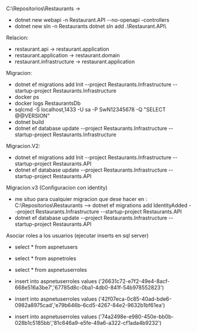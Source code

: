 C:\Repositorios\Restaurants -> 
- dotnet new webapi -n Restaurant.API --no-openapi -controllers
- dotnet new sln -n Restaurants
   dotnet sln add .\Restaurant.API\

Relacion: 
- restaurant.api -> restaurant.application
- restaurant.application -> restaurant.domain
- restaurant.infrastructure -> restaurant.application

Migracion:
- dotnet ef migrations add Init --project Restaurants.Infrastructure --startup-project Restaurants.Infrastructure
- docker ps
- docker logs RestaurantsDb
- sqlcmd -S localhost,1433 -U sa -P SwN12345678 -Q "SELECT @@VERSION"
- dotnet build
- dotnet ef database update --project Restaurants.Infrastructure --startup-project Restaurants.Infrastructure

Migracion.V2:
- dotnet ef migrations add Init --project Restaurants.Infrastructure --startup-project Restaurants.API
- dotnet ef database update --project Restaurants.Infrastructure --startup-project Restaurants.API

Migracion.v3 (Configuracion con identity)
- me situo para cualquier migracion que dese hacer en : C:\Repositorios\Restaurants --> dotnet ef migrations add IdentityAdded --project Restaurants.Infrastructure --startup-project Restaurants.API
- dotnet ef database update --project Restaurants.Infrastructure --startup-project Restaurants.API

Asociar roles a los usuarios (ejecutar inserts en sql server)
- select * from aspnetusers
- select * from aspnetroles
- select * from aspnetuserroles

- insert into aspnetuserroles values ('26631c72-e7f2-49e4-8acf-668e516a3be7','67785d8c-0ba1-4db0-841f-54b978552823')
- insert into aspnetuserroles values ('42f07eca-0c85-40ad-bde6-0982a8975cad','e79b646b-6cd5-4267-84e2-9632b1bf61ea')
- insert into aspnetuserroles values ('74a2498e-e980-450e-bb0b-028b1c5185bb','81c646a9-e5fe-49a6-a322-cf1ada4b9232')
